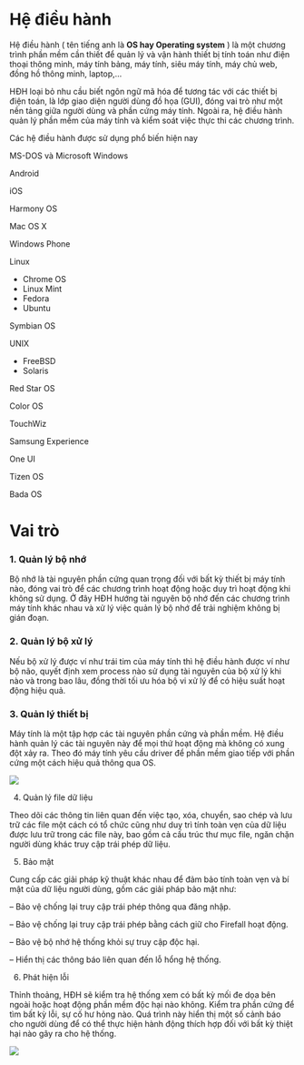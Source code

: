 # Hệ điều hành
Hệ điều hành ( tên tiếng anh là **OS hay Operating system** ) là một chương trình phần mềm cần thiết để quản lý và vận hành thiết bị tính toán như điện thoại thông minh, máy tính bảng, máy tính, siêu máy tính, máy chủ web, đồng hồ thông minh, laptop,…

HĐH loại bỏ nhu cầu biết ngôn ngữ mã hóa để tương tác với các thiết bị điện toán, là lớp giao diện người dùng đồ họa (GUI), đóng vai trò như một nền tảng giữa người dùng và phần cứng máy tính. Ngoài ra, hệ điều hành quản lý phần mềm của máy tính và kiểm soát việc thực thi các chương trình.

Các hệ điều hành được sử dụng phổ biến hiện nay

MS-DOS và Microsoft Windows

Android

iOS

Harmony OS

Mac OS X

Windows Phone

Linux

+ Chrome OS
+ Linux Mint
+ Fedora
+ Ubuntu


Symbian OS

UNIX

+ FreeBSD
+ Solaris


Red Star OS

Color OS

TouchWiz

Samsung Experience

One UI

Tizen OS

Bada OS

# Vai trò

### 1. Quản lý bộ nhớ

Bộ nhớ là tài nguyên phần cứng quan trọng đối với bất kỳ thiết bị máy tính nào, đóng vai trò để các chương trình hoạt động hoặc duy trì hoạt động khi không sử dụng. Ở đây HĐH hướng tài nguyên bộ nhớ đến các chương trình máy tính khác nhau và xử lý việc quản lý bộ nhớ để trải nghiệm không bị gián đoạn.

### 2. Quản lý bộ xử lý

Nếu bộ xử lý được ví như trái tim của máy tính thì hệ điều hành được ví như bộ não, quyết định xem process nào sử dụng tài nguyên của bộ xử lý khi nào và trong bao lâu, đồng thời tối ưu hóa bộ vi xử lý để có hiệu suất hoạt động hiệu quả.

### 3. Quản lý thiết bị

Máy tính là một tập hợp các tài nguyên phần cứng và phần mềm. Hệ điều hành quản lý các tài nguyên này để mọi thứ hoạt động mà không có xung đột xảy ra. Theo đó máy tính yêu cầu driver để phần mềm giao tiếp với phần cứng một cách hiệu quả thông qua OS.

<p>
  <img src="https://ben.com.vn/tin-tuc/wp-content/uploads/2021/10/chuc-nang-he-dieu-hanh.jpg">
       </p>
       
4. Quản lý file dữ liệu

Theo dõi các thông tin liên quan đến việc tạo, xóa, chuyển, sao chép và lưu trữ các file một cách có tổ chức cũng như duy trì tính toàn vẹn của dữ liệu được lưu trữ trong các file này, bao gồm cả cấu trúc thư mục file, ngăn chặn người dùng khác truy cập trái phép dữ liệu.

5. Bảo mật

Cung cấp các giải pháp kỹ thuật khác nhau để đảm bảo tính toàn vẹn và bí mật của dữ liệu người dùng, gồm các giải pháp bảo mật như:

– Bảo vệ chống lại truy cập trái phép thông qua đăng nhập.

– Bảo vệ chống lại truy cập trái phép bằng cách giữ cho Firefall hoạt động.

– Bảo vệ bộ nhớ hệ thống khỏi sự truy cập độc hại.

– Hiển thị các thông báo liên quan đến lỗ hổng hệ thống.

6. Phát hiện lỗi

Thỉnh thoảng, HĐH sẽ kiểm tra hệ thống xem có bất kỳ mối đe dọa bên ngoài hoặc hoạt động phần mềm độc hại nào không. Kiểm tra phần cứng để tìm bất kỳ lỗi, sự cố hư hỏng nào. Quá trình này hiển thị một số cảnh báo cho người dùng để có thể thực hiện hành động thích hợp đối với bất kỳ thiệt hại nào gây ra cho hệ thống.
  
  <p>
  <img src="https://ben.com.vn/tin-tuc/wp-content/uploads/2021/10/thanh-phan-he-dieu-hanh.jpg">
  </p>
